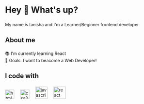 <h1 align="left">Hey 👋 What's up?</h1>

###

<p align="left">My name is tanisha and I'm a Learner/Beginner frontend developer </p>

###

<h2 align="left">About me</h2>

###

<p align="left">📚 I'm currently learning React <br>🎯 Goals: I want to beacome a Web Developer! </p>

###

<h2 align="left">I code with</h2>

###

<div align="left">
    <img src="https://cdn.jsdelivr.net/gh/devicons/devicon/icons/html5/html5-original.svg" height="30" alt="html5 logo"  />
     <img width="12" />
    <img src="https://cdn.jsdelivr.net/gh/devicons/devicon/icons/css3/css3-original.svg" height="30" alt="css3 logo"  />
     <img width="12" />
    <img src="https://cdn.jsdelivr.net/gh/devicons/devicon/icons/javascript/javascript-original.svg" height="40" alt="javascript logo"  />
     <img width="12" />
    <img src="https://cdn.jsdelivr.net/gh/devicons/devicon/icons/react/react-original.svg" height="40" alt="react logo"  />
     <img width="12" />

</div>

###
